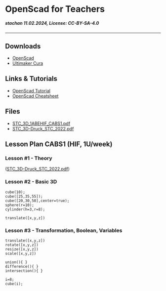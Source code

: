 # OpenScad for Teachers
##### stachan 11.02.2024, License: CC-BY-SA-4.0
---
## Downloads
- [OpenScad](https://openscad.org/)
- [Ultimaker Cura](https://ultimaker.com/de/software/ultimaker-cura/)

## Links & Tutorials
- [OpenScad Tutorial](https://openscad.org/documentation.html#tutorial)
- [OpenScad Cheatsheet](https://openscad.org/cheatsheet/)

## Files
- [STC_3D_1ABEHIF_CABS1.pdf](https://github.com/wasp1337/openscad4teachers/files/14231742/STC_3D_1ABEHIF_CABS1.pdf)
- [STC_3D-Druck_STC_2022.pdf](https://github.com/wasp1337/openscad4teachers/files/14231756/STC_3D-Druck_STC_2022.pdf)

## Lesson Plan CABS1 (HIF, 1U/week)
### Lesson #1 - Theory
([STC_3D-Druck_STC_2022.pdf](https://github.com/wasp1337/openscad4teachers/files/14231756/STC_3D-Druck_STC_2022.pdf))
### Lesson #2 - Basic 3D
```
cube(10);
cube([25,35,55]);
cube([20,30,50],center=true);
sphere(r=10);
cylinder(h=3,r=8);
```
```
translate([x,y,z])
```
### Lesson #3 - Transformation, Boolean, Variables
```
translate([x,y,z])
rotate([x,y,z])
resize([x,y,z])
scale([x,y,z])
```
```
union(){ }
difference(){ }
intersection(){ }
```
```
i=8;
cube(i);
```
